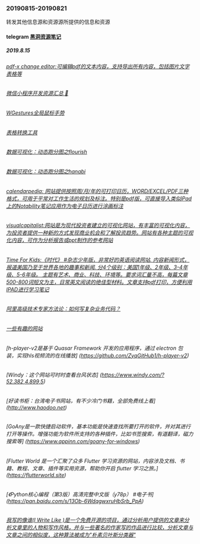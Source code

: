 ### 20190815-20190821
转发其他信息源和资源源所提供的信息和资源

#### telegram [黑洞资源笔记](t.me/tieliu)
##### 2019.8.15
###### [pdf-x change editor:可编辑pdf的文本内容，支持导出所有内容，包括图片文字表格等](www.tracker-software.com)
###### [微信小程序开发资源汇总 💯](https://github.com/justjavac/awesome-wechat-weapp#demo)
###### [WGestures全局鼠标手势](http://www.yingdev.com/projects/wgestures)
###### [表格转换工具](https://tableconvert.com)
###### [数据可视化：动态跑分图之flourish](https://app.flourish.studio/@flourish/bar-chart-race)
###### [数据可视化：动态跑分图之hanabi](http://hanabi.data-viz.cn/templates)
###### [calendarpedia: 网站提供按照周/月/年的可打印日历，WORD/EXCEL/PDF三种格式，可用于平常对工作生活的规划及标注。特别是pdf版，可直接导入类似iPad上的Notability笔记应用作为电子日历进行涂画标注](http://www.calendarpedia.com)
###### [visualcapitalist:网站是为现代投资者建立的可视化网站，有丰富的可视化内容，为投资者提供一种新的方式发现商业机会和了解投资趋势。网站有各种主题的可视化内容，可作为分析报告或ppt制作的参考网站](hhttps://www.visualcapitalist.com)
###### [Time For Kids:《时代》 #杂志少年版，非常好的英语阅读网站. 内容新闻形式，报道美国乃至于世界各地的趣事和新闻. 分4个级别：美国1年级、2年级、3-4年级、5-6年级。 主题有艺术、商业、科技、环境等。要求词汇量不高，每篇文章500-800词短文为主，日常英文阅读的绝佳型材料。文章支持pdf打印，方便利用IPAD进行学习笔记](https://www.timeforkids.com/g56)
###### [阿里高级技术专家方法论：如何写复杂业务代码？](https://mp.weixin.qq.com/s?__biz=MzIzOTU0NTQ0MA==&mid=2247491068&idx=1&sn=2e724face6f7e1df5e81c377c84862a6)
###### [一些有趣的网站](http://123.kfd.me)
###### [h-player-v2是基于 Quasar Framework 开发的应用程序，通过 electron 包装，实现hls视频流的在线播放] (https://github.com/ZyqGitHub1/h-player-v2) 
###### [Windy：这个网站可时时查看台风状态] (https://www.windy.com/?52.382,4.899,5) 
###### [好读书柜：台湾电子书网站，有不少冷门书籍，全部免费线上看] (http://www.haodoo.net)
###### [GoAny是一款快捷启动软件，基本功能是快速查找所要打开的软件，并对其进行打开等操作。增强功能为软件所支持的各种插件，比如书签搜索，有道翻译，磁力搜索等] (https://www.appinn.com/goany-for-windows) 
###### [Flutter World 是一个汇聚了众多 Flutter 学习资源的网站，内容涉及文档、书籍、教程、文章、插件等实用资源，帮助你开启 flutter 学习之旅。] (https://flutterworld.site)
###### [《Python核心编程（第3版）高清完整中文版（y78p） #电子书] (https://pan.baidu.com/s/13Ob-6WdqgwxruHbSrb_PpA)
###### [我写的像谁(I Write Like )是一个免费开源的项目，通过分析用户提供的文章来分析文章里的人物和写作风格，并与一些著名的作家写的作品进行比较，分析文章与文章之间的相似度，这种算法被成为"朴素贝叶斯分类器"](https://iwl.me)
